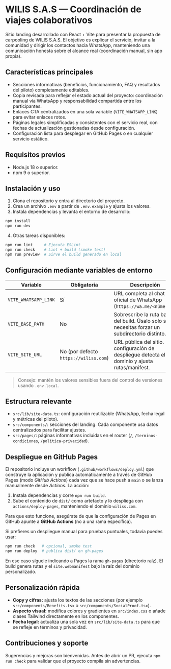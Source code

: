 # WILIS S.A.S — Coordinación de viajes colaborativos

Sitio landing desarrollado con React + Vite para presentar la propuesta de carpooling de WILIS S.A.S. El objetivo es explicar el servicio, invitar a la comunidad y dirigir los contactos hacia WhatsApp, manteniendo una comunicación honesta sobre el alcance real (coordinación manual, sin app propia).

## Características principales
- Secciones informativas (beneficios, funcionamiento, FAQ y resultados del piloto) completamente editables.
- Copia revisada para reflejar el estado actual del proyecto: coordinación manual vía WhatsApp y responsabilidad compartida entre los participantes.
- Enlaces CTA centralizados en una sola variable (`VITE_WHATSAPP_LINK`) para evitar enlaces rotos.
- Páginas legales simplificadas y consistentes con el servicio real, con fechas de actualización gestionadas desde configuración.
- Configuración lista para desplegar en GitHub Pages o en cualquier servicio estático.

## Requisitos previos
- Node.js 18 o superior.
- npm 9 o superior.

## Instalación y uso
1. Clona el repositorio y entra al directorio del proyecto.
2. Crea un archivo `.env` a partir de `.env.example` y ajusta los valores.
3. Instala dependencias y levanta el entorno de desarrollo:

```bash
npm install
npm run dev
```

4. Otras tareas disponibles:

```bash
npm run lint     # Ejecuta ESLint
npm run check    # Lint + build (smoke test)
npm run preview  # Sirve el build generado en local
```

## Configuración mediante variables de entorno
| Variable | Obligatoria | Descripción |
|----------|-------------|-------------|
| `VITE_WHATSAPP_LINK` | Sí | URL completa al chat oficial de WhatsApp (`https://wa.me/<número>`). |
| `VITE_BASE_PATH` | No | Sobrescribe la ruta base del build. Úsalo solo si necesitas forzar un subdirectorio distinto. |
| `VITE_SITE_URL` | No (por defecto `https://wiliss.com`) | URL pública del sitio. La configuración de despliegue detecta el dominio y ajusta rutas/manifest. |

> Consejo: mantén los valores sensibles fuera del control de versiones usando `.env.local`.

## Estructura relevante
- `src/lib/site-data.ts`: configuración reutilizable (WhatsApp, fecha legal y métricas del piloto).
- `src/components/`: secciones del landing. Cada componente usa datos centralizados para facilitar ajustes.
- `src/pages/`: páginas informativas incluidas en el router (`/`, `/terminos-condiciones`, `/politica-privacidad`).

## Despliegue en GitHub Pages

El repositorio incluye un workflow (`.github/workflows/deploy.yml`) que construye la aplicación y publica automáticamente a través de GitHub Pages (modo *GitHub Actions*) cada vez que se hace push a `main` o se lanza manualmente desde *Actions*. La acción:

1. Instala dependencias y corre `npm run build`.
2. Sube el contenido de `dist/` como artefacto y lo despliega con `actions/deploy-pages`, manteniendo el dominio `wiliss.com`.

Para que esto funcione, asegúrate de que la configuración de Pages en GitHub apunte a **GitHub Actions** (no a una rama específica).

Si prefieres un despliegue manual para pruebas puntuales, todavía puedes usar:

```bash
npm run check   # opcional, smoke test
npm run deploy  # publica dist/ en gh-pages
```

En ese caso síguele indicando a Pages la rama `gh-pages` (directorio raíz). El build genera rutas y el `site.webmanifest` bajo la raíz del dominio personalizado.

## Personalización rápida
- **Copy y cifras:** ajusta los textos de las secciones (por ejemplo `src/components/Benefits.tsx` o `src/components/SocialProof.tsx`).
- **Aspecto visual:** modifica colores y gradientes en `src/index.css` o añade clases Tailwind directamente en los componentes.
- **Fecha legal:** actualiza una sola vez en `src/lib/site-data.ts` para que se refleje en términos y privacidad.

## Contribuciones y soporte
Sugerencias y mejoras son bienvenidas. Antes de abrir un PR, ejecuta `npm run check` para validar que el proyecto compila sin advertencias.
